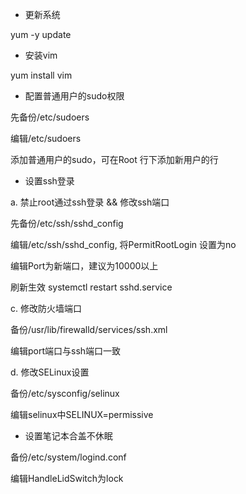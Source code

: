 * 更新系统

yum -y update

* 安装vim

yum install vim

* 配置普通用户的sudo权限

先备份/etc/sudoers

编辑/etc/sudoers

添加普通用户的sudo，可在Root 行下添加新用户的行

* 设置ssh登录

a. 禁止root通过ssh登录 && 修改ssh端口

先备份/etc/ssh/sshd\_config

编辑/etc/ssh/sshd\_config, 将PermitRootLogin 设置为no

编辑Port为新端口，建议为10000以上

刷新生效 systemctl restart sshd.service

c. 修改防火墙端口

备份/usr/lib/firewalld/services/ssh.xml

编辑port端口与ssh端口一致

d. 修改SELinux设置

备份/etc/sysconfig/selinux

编辑selinux中SELINUX=permissive

* 设置笔记本合盖不休眠

备份/etc/system/logind.conf

编辑HandleLidSwitch为lock

